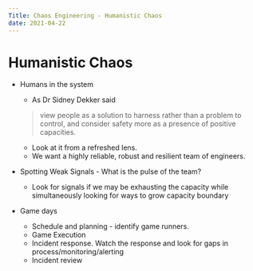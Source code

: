 ```yaml
---
Title: Chaos Engineering - Humanistic Chaos
date: 2021-04-22
---
```


# Humanistic Chaos

* Humans in the system
  * As Dr Sidney Dekker said 
  > view people as a solution to harness rather than a problem to control, 
  > and consider safety more as a presence of positive capacities.
  * Look at it from a refreshed lens.
  * We want a highly reliable, robust and resilient team of engineers.

* Spotting Weak Signals - What is the pulse of the team?
  * Look for signals if we may be exhausting the capacity while simultaneously looking for ways to grow capacity boundary

* Game days
  * Schedule and planning - identify game runners.
  * Game Execution
  * Incident response. Watch the response and look for gaps in process/monitoring/alerting
  * Incident review  

